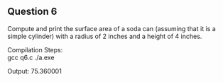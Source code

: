 ## Question 6

Compute and print the surface area of a soda can (assuming that it is a simple cylinder) with a radius of 2 inches and a height of 4 inches.

Compilation Steps:  
gcc q6.c
./a.exe

Output:
75.360001

